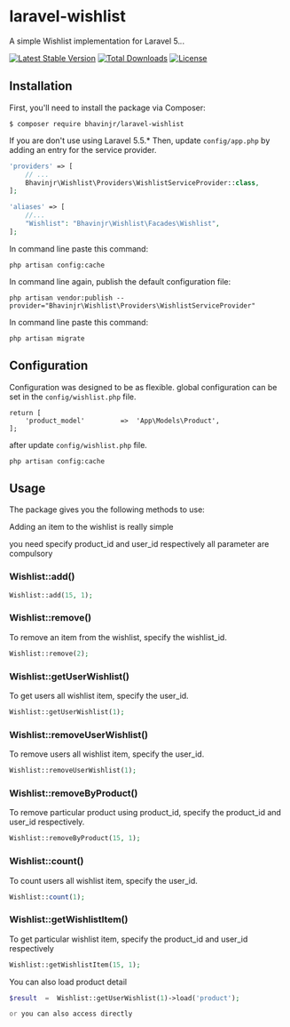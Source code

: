 # laravel-wishlist

A simple Wishlist implementation for Laravel 5.*.*.

[![Latest Stable Version](https://poser.pugx.org/bhavinjr/laravel-wishlist/v/stable)](https://packagist.org/packages/bhavinjr/laravel-wishlist)
[![Total Downloads](https://poser.pugx.org/bhavinjr/laravel-wishlist/downloads)](https://packagist.org/packages/bhavinjr/laravel-wishlist)
[![License](https://poser.pugx.org/bhavinjr/laravel-wishlist/license)](https://packagist.org/packages/bhavinjr/laravel-wishlist)

## Installation

First, you'll need to install the package via Composer:

```shell
$ composer require bhavinjr/laravel-wishlist
```

If you are don't use using Laravel 5.5.* Then, update `config/app.php` by adding an entry for the service provider.


```php
'providers' => [
    // ...
    Bhavinjr\Wishlist\Providers\WishlistServiceProvider::class,
];

'aliases' => [
    //...
    "Wishlist": "Bhavinjr\Wishlist\Facades\Wishlist",
];
```

In command line paste this command:
```shell
php artisan config:cache
```

In command line again, publish the default configuration file:
```shell
php artisan vendor:publish --provider="Bhavinjr\Wishlist\Providers\WishlistServiceProvider"
```

In command line paste this command:
```shell
php artisan migrate
```


## Configuration

Configuration was designed to be as flexible.
global configuration can be set in the `config/wishlist.php` file.


```<?php
return [
    'product_model'         =>  'App\Models\Product',
];
```

after update `config/wishlist.php` file.
```shell
php artisan config:cache
```

## Usage

The package gives you the following methods to use:

Adding an item to the wishlist is really simple 

you need specify product_id and user_id respectively all parameter are compulsory

### Wishlist::add()

```php
Wishlist::add(15, 1);
```

### Wishlist::remove()

To remove an item from the wishlist, specify the wishlist_id.

```php
Wishlist::remove(2);
```

### Wishlist::getUserWishlist()

To get users all wishlist item, specify the user_id.

```php
Wishlist::getUserWishlist(1);
```

### Wishlist::removeUserWishlist()

To remove users all wishlist item, specify the user_id.

```php
Wishlist::removeUserWishlist(1);
```

### Wishlist::removeByProduct()

To remove particular product using product_id, specify the product_id and user_id respectively.

```php
Wishlist::removeByProduct(15, 1);
```


### Wishlist::count()

To count users all wishlist item, specify the user_id.

```php
Wishlist::count(1);
```

### Wishlist::getWishlistItem()

To get particular wishlist item, specify the product_id and user_id respectively

```php
Wishlist::getWishlistItem(15, 1);
```


You can also load product detail

```php
$result  =  Wishlist::getUserWishlist(1)->load('product');

or you can also access directly
```
